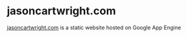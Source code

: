 jasoncartwright.com
===================

[jasoncartwright.com](https://www.jasoncartwright.com/) is a static website hosted on Google App Engine
